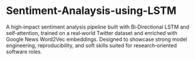 # Sentiment-Analaysis-using-LSTM
A high‑impact sentiment analysis pipeline built with Bi‑Directional LSTM and self‑attention, trained on a real‑world Twitter dataset and enriched with Google News Word2Vec embeddings. Designed to showcase strong model engineering, reproducibility, and soft skills suited for research‑oriented software roles.
